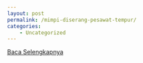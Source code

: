 ```yaml
---
layout: post
permalink: /mimpi-diserang-pesawat-tempur/
categories:
    - Uncategorized
---
```


[Baca Selengkapnya](/09)